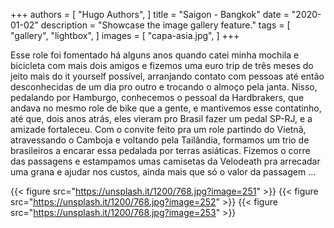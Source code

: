 +++
authors = [
    "Hugo Authors",
]
title = "Saigon - Bangkok"
date = "2020-01-02"
description = "Showcase the image gallery feature."
tags = [
    "gallery",
    "lightbox",
]
images = [
    "capa-asia.jpg",
]
+++

  Esse role foi fomentado há alguns anos quando catei minha mochila e bicicleta com mais dois amigos e fizemos uma euro trip de três meses do jeito mais do it yourself possível, arranjando contato com pessoas até então desconhecidas de um dia pro outro e trocando o almoço pela janta. Nisso, pedalando por Hamburgo, conhecemos o pessoal da Hardbrakers, que andava no mesmo role de bike que a gente, e mantivemos esse contatinho, até que, dois anos atrás, eles vieram pro Brasil fazer um pedal SP-RJ, e a amizade fortaleceu. Com o convite feito pra um role partindo do Vietnã, atravessando o Camboja e voltando pela Tailândia, formamos um trio de brasileiros a encarar essa pedalada por terras asiáticas.
  Fizemos o corre das passagens e estampamos umas camisetas da Velodeath pra arrecadar uma grana e ajudar nos custos, ainda mais que só o valor da passagem ...



<!--more-->

{{< figure src="https://unsplash.it/1200/768.jpg?image=251" >}}
{{< figure src="https://unsplash.it/1200/768.jpg?image=252" >}}
{{< figure src="https://unsplash.it/1200/768.jpg?image=253" >}}
